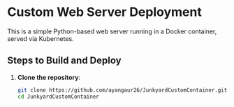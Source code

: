 # Custom Web Server Deployment

This is a simple Python-based web server running in a Docker container, served via Kubernetes.

## Steps to Build and Deploy

1. **Clone the repository**:
   ```bash
   git clone https://github.com/ayangaur26/JunkyardCustomContainer.git
   cd JunkyardCustomContainer
